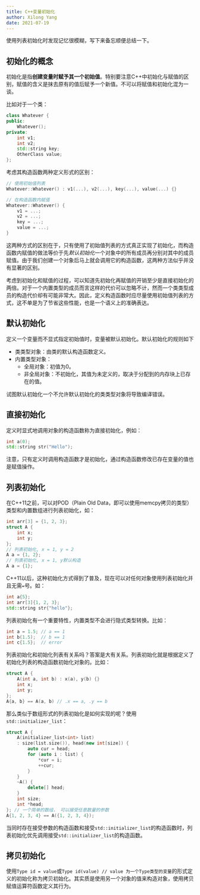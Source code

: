 ```yaml
---
title: C++变量初始化
author: Xilong Yang
date: 2021-07-19 
---
```


使用列表初始化时发现记忆很模糊，写下来备忘顺便总结一下。

## 初始化的概念

初始化是指**创建变量时赋予其一个初始值**。特别要注意C++中初始化与赋值的区别，赋值的含义是抹去原有的值后赋予一个新值。不可以将赋值和初始化混为一谈。

比如对于一个类：

```cpp
class Whatever {
public:
    Whatever();
private:
    int v1;
    int v2;
    std::string key;
    OtherClass value;
};
```

考虑其构造函数两种定义形式的区别：

```cpp
// 使用初始值列表
Whatever::Whatever() : v1(...), v2(...), key(...), value(...) {}

// 在构造函数内赋值
Whatever::Whatever() {
    v1 = ...;
    v2 = ...;
    key = ...;
    value = ...;
}
```

这两种方式的区别在于，只有使用了初始值列表的方式真正实现了初始化，而构造函数内赋值的做法等价于先*默认初始化*一个对象中的所有成员再分别对其中的成员赋值。由于我们创建一个对象后马上就会调用它的构造函数，这两种方法似乎并没有显著的区别。

考虑到初始化和赋值的过程，可以知道先初始化再赋值的开销至少是直接初始化的两倍。对于一个内置类型的成员而言这样的代价可以忽略不计，然而一个类类型成员的构造代价却有可能非常大。因此，定义构造函数时应尽量使用初始值列表的方式，这不单是为了节省这些性能，也是一个语义上的准确表达。

## 默认初始化

定义一个变量而不显式指定初始值时，变量被默认初始化。默认初始化的规则如下

* 类类型对象：由类的默认构造函数定义。
* 内置类型对象：
  * 全局对象：初值为0。
  * 非全局对象：不初始化，其值为未定义的，取决于分配到的内存块上已存在的值。

试图默认初始化一个不允许默认初始化的类类型对象将导致编译错误。

## 直接初始化

定义时显式地调用对象的构造函数称为直接初始化，例如：

```cpp
int a(0);
std::string str("Hello");
```

注意，只有定义时调用构造函数才是初始化，通过构造函数修改已存在变量的值也是赋值操作。

## 列表初始化

在C++11之前，可以对POD（Plain Old Data，即可以使用memcpy拷贝的类型）类型和内置数组进行列表初始化，如：

```cpp
int arr[3] = {1, 2, 3};
struct A {
    int x;
    int y;
};
// 列表初始化, x = 1, y = 2
A a = {1, 2};
// 列表初始化, x = 1, y默认构造
A a = {1};
```

C++11以后，这种初始化方式得到了普及，现在可以对任何对象使用列表初始化并且无需`=`号。如：

```cpp
int a{5};
int arr[3]{1, 2, 3};
std::string str{"hello"};
```

列表初始化有一个重要特性，内置类型不会进行隐式类型转换。比如：

```cpp
int a = 1.5; // a == 1
int b(1.5);  // b == 1
int c{1.5};  // error
```

列表初始化和初始化列表有关系吗？答案是大有关系。列表初始化就是根据定义了初始化列表的构造函数初始化对象的。比如：

```cpp
struct A {
    A(int a, int b) : x(a), y(b) {}
    int x;
    int y;
};
A{a, b} == A(a, b) // .x == a, .y == b
```

那么类似于数组形式的列表初始化是如何实现的呢？使用`std::initializer_list`：

```cpp
struct A {
    A(initializer_list<int> list) 
    : size(list.size()), head(new int[size]) {
        auto cur = head;
        for (auto i : list) {
            *cur = i;
            ++cur;
        }
    }
    ~A() {
        delete[] head;
    }
    int size;
    int *head;
}; // 一个简单的数组， 可以接受任意数量的参数
A{1, 2, 3, 4} == A({1, 2, 3, 4});
```

当同时存在接受参数的构造函数和接受`std::initializer_list`的构造函数时，列表初始化优先调用接受`std::initializer_list`的构造函数。

## 拷贝初始化

使用`Type id = value`或`Type id(value) // value 为一个Type类型的变量`的形式定义的初始化称为拷贝初始化。其实质是使用另一个对象的值来构造对象，使用拷贝赋值运算符函数定义其行为。
